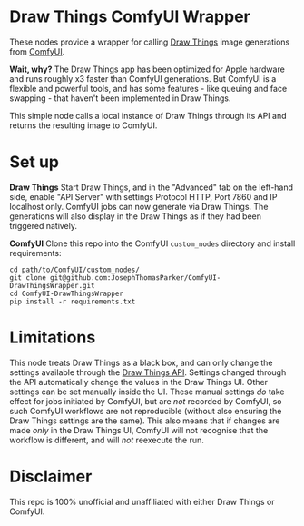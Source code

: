 # Draw Things ComfyUI Wrapper

These nodes provide a wrapper for calling [Draw Things](https://drawthings.ai/) image generations from [ComfyUI](https://github.com/comfyanonymous/ComfyUI).

**Wait, why?** The Draw Things app has been optimized for Apple hardware and runs roughly x3 faster than ComfyUI generations. But ComfyUI is a flexible and powerful tools, and has some features - like queuing and face swapping - that haven't been implemented in Draw Things.

This simple node calls a local instance of Draw Things through its API and returns the resulting image to ComfyUI.

# Set up

**Draw Things** Start Draw Things, and in the "Advanced" tab on the left-hand side, enable "API Server" with settings Protocol HTTP, Port 7860 and IP localhost only. ComfyUI jobs can now generate via Draw Things. The generations will also display in the Draw Things as if they had been triggered natively.

**ComfyUI** Clone this repo into the ComfyUI `custom_nodes` directory and install requirements:

```
cd path/to/ComfyUI/custom_nodes/
git clone git@github.com:JosephThomasParker/ComfyUI-DrawThingsWrapper.git
cd ComfyUI-DrawThingsWrapper
pip install -r requirements.txt
```

# Limitations

This node treats Draw Things as a black box, and can only change the settings available through the [Draw Things API](https://docs.drawthings.ai/documentation/documentation/8.scripts). Settings changed through the API automatically change the values in the Draw Things UI. Other settings can be set manually inside the UI. These manual settings _do_ take effect for jobs initiated by ComfyUI, but are _not_ recorded by ComfyUI, so such ComfyUI workflows are not reproducible (without also ensuring the Draw Things settings are the same). This also means that if changes are made _only_ in the Draw Things UI, ComfyUI will not recognise that the workflow is different, and will _not_ reexecute the run.

# Disclaimer

This repo is 100% unofficial and unaffiliated with either Draw Things or ComfyUI. 




